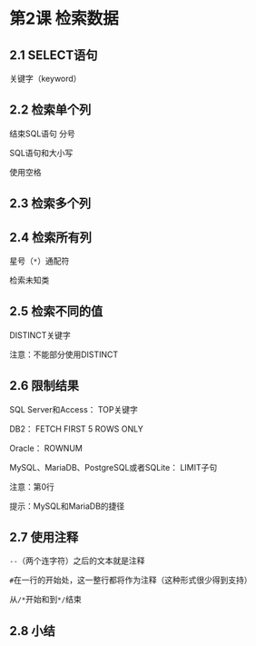 # 第2课 检索数据

## 2.1 SELECT语句

关键字（keyword）

## 2.2 检索单个列

结束SQL语句	分号

SQL语句和大小写

使用空格

## 2.3 检索多个列

## 2.4 检索所有列

星号（`*`）通配符

检索未知类

## 2.5 检索不同的值

DISTINCT关键字

注意：不能部分使用DISTINCT

## 2.6 限制结果

SQL Server和Access： TOP关键字

DB2： FETCH FIRST 5 ROWS ONLY

Oracle： ROWNUM

MySQL、MariaDB、PostgreSQL或者SQLite： LIMIT子句

注意：第0行

提示：MySQL和MariaDB的捷径

## 2.7 使用注释

`--`（两个连字符）之后的文本就是注释

`#`在一行的开始处，这一整行都将作为注释（这种形式很少得到支持）

从`/*`开始和到`*/`结束

## 2.8 小结